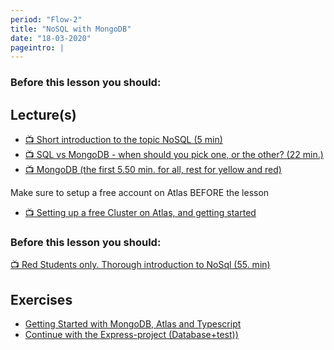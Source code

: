 ```yaml
---
period: "Flow-2"
title: "NoSQL with MongoDB"
date: "18-03-2020"
pageintro: |
---
```


### Before this lesson you should:

## Lecture(s)

<!--BEGIN lectures ##-->

- [:tv: Short introduction to the topic NoSQL (5 min)](https://www.youtube.com/watch?v=BgQFJ_UNIgw)
- [:tv: SQL vs MongoDB - when should you pick one, or the other? (22 min.)](https://www.youtube.com/watch?v=ZS_kXvOeQ5Y&t=20s)
- [:tv: MongoDB (the first 5.50 min. for all, rest for yellow and red)](https://www.youtube.com/watch?v=UFVFIKduXpo)
  <!--END lectures ##-->

<!--BEGIN lectures_guides ##-->

Make sure to setup a free account on Atlas BEFORE the lesson

- [:tv: Setting up a free Cluster on Atlas, and getting started](https://youtu.be/mCiGsNbWsJc)

<!--END lectures_guides ##-->

### Before this lesson you should:

<!--BEGIN readings ##-->

[:tv: Red Students only. Thorough introduction to NoSql (55. min)](https://www.youtube.com/watch?v=qI_g07C_Q5I&t=49s)

  <!--END readings ##-->

## Exercises

<!--BEGIN exercises ##-->

- [Getting Started with MongoDB, Atlas and Typescript](https://docs.google.com/document/d/1dgR1c6PGzhmCECU_mbgvBNlSZsH5ARnw1w53DAQkJOc/edit?usp=sharing)
- [Continue with the Express-project (Database+test))](https://docs.google.com/document/d/1W8b6hihu1WyTduhzejUQ6mTSeCvax2PJLt5F9wUCEnQ/edit?usp=sharing)

<!--END exercises ##-->

<!--BEGIN slides ##-->

<!--END slides ##-->
